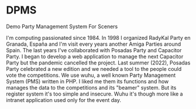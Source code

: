 # DPMS
Demo Party Management System For Sceners

 I'm  computing passionated since 1984. In 1998 I organized RadyKal Party en Granada, España and I'm visit every years another Amiga Parties around Spain. The last years I've collaborated with Posadas Party and Capacitor Party. I began to develop a web application to manage the next Capacitor Party but the pandemic cancelled the project. Last summer (2022), Posadas Party celebrated a new edition and we needed a tool to the people could vote the competitions. We use wuhu, a well known Party Management System (PMS) written in PHP. I liked me them its functions and how manages the data to the competitions and its "beamer" system. But its register system it's too simple and insecure. Wuhu it's though more like a intranet application used only for the event day.
